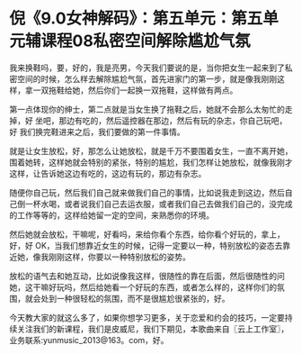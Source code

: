 # 倪《9.0女神解码》：第五单元：第五单元辅课程08私密空间解除尴尬气氛

我来换鞋吗，要，好的，我是亮男，今天我们要说的是，当你把女生一起来到了私密空间的时候，怎么样去解除尴尬气氛，首先进家门的第一步，就是像我刚刚这样，拿一双拖鞋给她，然后你们一起换一双拖鞋，这样做有两点。

第一点体现你的绅士，第二点就是当女生换了拖鞋之后，她就不会那么太匆忙的走掉，好 坐吧，那边有吃的，然后遥控器在那边，然后有玩的杂志，你自己玩吧，好 我们换完鞋进来之后，我们要做的第一件事情。

就是让女生放松，好，那怎么让她放松，就是千万不要围着女生，一直不离开她，围着她转，这样她就会特别的紧张，特别的尴尬，我们怎样让她放松，就像我刚才这样，让告诉她这边有吃的，这边有玩的，那边有杂志。

随便你自己玩，然后我们自己就来做我们自己的事情，比如说我走到这边，然后自己倒一杯水喝，或者说我们自己去运衣服，或者我们自己去做我们自己的，没完成的工作等等的，这样给她留一定的空间，来熟悉你的环境。

然后她就会放松，干嘛呢，好看吗，来给你看个东西，给你看个好玩的，拿上，好，好 OK，当我们想靠近女生的时候，记得一定要以一种，特别放松的姿态去靠近她，像我刚刚这样，你要以一种特别放松的姿势。

放松的语气去和她互动，比如说像我这样，很随性的靠在后面，然后很随性的问她，这干嘛好玩吗，然后给她看一个好玩的东西，或者怎么样的，这样你们的氛围，就会处到一种很轻松的氛围，而不是很尴尬很紧张的，好。

今天教大家的就这么多了，如果你想学习更多，关于恋爱和约会的技巧，一定要持续关注我们的新课程，我们是皮威尼，我们下期见，本歌曲来自〖云上工作室〗，业务联系:yunmusic_2013@163。com，好。

